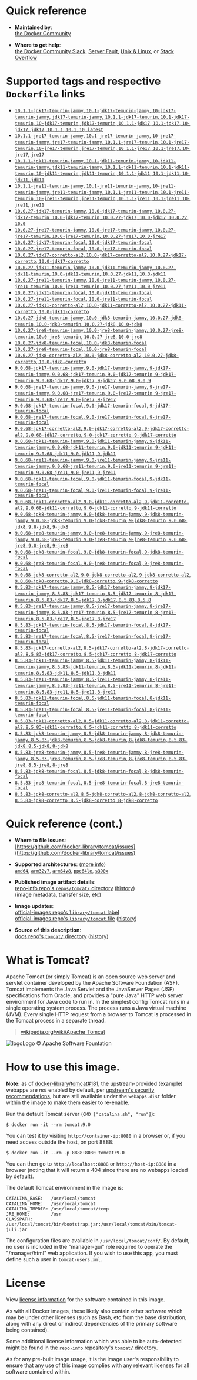 <!--

********************************************************************************

WARNING:

    DO NOT EDIT "tomcat/README.md"

    IT IS AUTO-GENERATED

    (from the other files in "tomcat/" combined with a set of templates)

********************************************************************************

-->

# Quick reference

-	**Maintained by**:  
	[the Docker Community](https://github.com/docker-library/tomcat)

-	**Where to get help**:  
	[the Docker Community Slack](https://dockr.ly/slack), [Server Fault](https://serverfault.com/help/on-topic), [Unix & Linux](https://unix.stackexchange.com/help/on-topic), or [Stack Overflow](https://stackoverflow.com/help/on-topic)

# Supported tags and respective `Dockerfile` links

-	[`10.1.1-jdk17-temurin-jammy`, `10.1-jdk17-temurin-jammy`, `10-jdk17-temurin-jammy`, `jdk17-temurin-jammy`, `10.1.1-jdk17-temurin`, `10.1-jdk17-temurin`, `10-jdk17-temurin`, `jdk17-temurin`, `10.1.1-jdk17`, `10.1-jdk17`, `10-jdk17`, `jdk17`, `10.1.1`, `10.1`, `10`, `latest`](https://github.com/docker-library/tomcat/blob/299d7943dcb2c377e2413e748e02022d9d15215b/10.1/jdk17/temurin-jammy/Dockerfile)
-	[`10.1.1-jre17-temurin-jammy`, `10.1-jre17-temurin-jammy`, `10-jre17-temurin-jammy`, `jre17-temurin-jammy`, `10.1.1-jre17-temurin`, `10.1-jre17-temurin`, `10-jre17-temurin`, `jre17-temurin`, `10.1.1-jre17`, `10.1-jre17`, `10-jre17`, `jre17`](https://github.com/docker-library/tomcat/blob/299d7943dcb2c377e2413e748e02022d9d15215b/10.1/jre17/temurin-jammy/Dockerfile)
-	[`10.1.1-jdk11-temurin-jammy`, `10.1-jdk11-temurin-jammy`, `10-jdk11-temurin-jammy`, `jdk11-temurin-jammy`, `10.1.1-jdk11-temurin`, `10.1-jdk11-temurin`, `10-jdk11-temurin`, `jdk11-temurin`, `10.1.1-jdk11`, `10.1-jdk11`, `10-jdk11`, `jdk11`](https://github.com/docker-library/tomcat/blob/299d7943dcb2c377e2413e748e02022d9d15215b/10.1/jdk11/temurin-jammy/Dockerfile)
-	[`10.1.1-jre11-temurin-jammy`, `10.1-jre11-temurin-jammy`, `10-jre11-temurin-jammy`, `jre11-temurin-jammy`, `10.1.1-jre11-temurin`, `10.1-jre11-temurin`, `10-jre11-temurin`, `jre11-temurin`, `10.1.1-jre11`, `10.1-jre11`, `10-jre11`, `jre11`](https://github.com/docker-library/tomcat/blob/299d7943dcb2c377e2413e748e02022d9d15215b/10.1/jre11/temurin-jammy/Dockerfile)
-	[`10.0.27-jdk17-temurin-jammy`, `10.0-jdk17-temurin-jammy`, `10.0.27-jdk17-temurin`, `10.0-jdk17-temurin`, `10.0.27-jdk17`, `10.0-jdk17`, `10.0.27`, `10.0`](https://github.com/docker-library/tomcat/blob/f7001f11cfff80d925033cdbcd52e4c0fc679095/10.0/jdk17/temurin-jammy/Dockerfile)
-	[`10.0.27-jre17-temurin-jammy`, `10.0-jre17-temurin-jammy`, `10.0.27-jre17-temurin`, `10.0-jre17-temurin`, `10.0.27-jre17`, `10.0-jre17`](https://github.com/docker-library/tomcat/blob/f7001f11cfff80d925033cdbcd52e4c0fc679095/10.0/jre17/temurin-jammy/Dockerfile)
-	[`10.0.27-jdk17-temurin-focal`, `10.0-jdk17-temurin-focal`](https://github.com/docker-library/tomcat/blob/f7001f11cfff80d925033cdbcd52e4c0fc679095/10.0/jdk17/temurin-focal/Dockerfile)
-	[`10.0.27-jre17-temurin-focal`, `10.0-jre17-temurin-focal`](https://github.com/docker-library/tomcat/blob/f7001f11cfff80d925033cdbcd52e4c0fc679095/10.0/jre17/temurin-focal/Dockerfile)
-	[`10.0.27-jdk17-corretto-al2`, `10.0-jdk17-corretto-al2`, `10.0.27-jdk17-corretto`, `10.0-jdk17-corretto`](https://github.com/docker-library/tomcat/blob/f7001f11cfff80d925033cdbcd52e4c0fc679095/10.0/jdk17/corretto-al2/Dockerfile)
-	[`10.0.27-jdk11-temurin-jammy`, `10.0-jdk11-temurin-jammy`, `10.0.27-jdk11-temurin`, `10.0-jdk11-temurin`, `10.0.27-jdk11`, `10.0-jdk11`](https://github.com/docker-library/tomcat/blob/f7001f11cfff80d925033cdbcd52e4c0fc679095/10.0/jdk11/temurin-jammy/Dockerfile)
-	[`10.0.27-jre11-temurin-jammy`, `10.0-jre11-temurin-jammy`, `10.0.27-jre11-temurin`, `10.0-jre11-temurin`, `10.0.27-jre11`, `10.0-jre11`](https://github.com/docker-library/tomcat/blob/f7001f11cfff80d925033cdbcd52e4c0fc679095/10.0/jre11/temurin-jammy/Dockerfile)
-	[`10.0.27-jdk11-temurin-focal`, `10.0-jdk11-temurin-focal`](https://github.com/docker-library/tomcat/blob/f7001f11cfff80d925033cdbcd52e4c0fc679095/10.0/jdk11/temurin-focal/Dockerfile)
-	[`10.0.27-jre11-temurin-focal`, `10.0-jre11-temurin-focal`](https://github.com/docker-library/tomcat/blob/f7001f11cfff80d925033cdbcd52e4c0fc679095/10.0/jre11/temurin-focal/Dockerfile)
-	[`10.0.27-jdk11-corretto-al2`, `10.0-jdk11-corretto-al2`, `10.0.27-jdk11-corretto`, `10.0-jdk11-corretto`](https://github.com/docker-library/tomcat/blob/f7001f11cfff80d925033cdbcd52e4c0fc679095/10.0/jdk11/corretto-al2/Dockerfile)
-	[`10.0.27-jdk8-temurin-jammy`, `10.0-jdk8-temurin-jammy`, `10.0.27-jdk8-temurin`, `10.0-jdk8-temurin`, `10.0.27-jdk8`, `10.0-jdk8`](https://github.com/docker-library/tomcat/blob/f7001f11cfff80d925033cdbcd52e4c0fc679095/10.0/jdk8/temurin-jammy/Dockerfile)
-	[`10.0.27-jre8-temurin-jammy`, `10.0-jre8-temurin-jammy`, `10.0.27-jre8-temurin`, `10.0-jre8-temurin`, `10.0.27-jre8`, `10.0-jre8`](https://github.com/docker-library/tomcat/blob/f7001f11cfff80d925033cdbcd52e4c0fc679095/10.0/jre8/temurin-jammy/Dockerfile)
-	[`10.0.27-jdk8-temurin-focal`, `10.0-jdk8-temurin-focal`](https://github.com/docker-library/tomcat/blob/f7001f11cfff80d925033cdbcd52e4c0fc679095/10.0/jdk8/temurin-focal/Dockerfile)
-	[`10.0.27-jre8-temurin-focal`, `10.0-jre8-temurin-focal`](https://github.com/docker-library/tomcat/blob/f7001f11cfff80d925033cdbcd52e4c0fc679095/10.0/jre8/temurin-focal/Dockerfile)
-	[`10.0.27-jdk8-corretto-al2`, `10.0-jdk8-corretto-al2`, `10.0.27-jdk8-corretto`, `10.0-jdk8-corretto`](https://github.com/docker-library/tomcat/blob/f7001f11cfff80d925033cdbcd52e4c0fc679095/10.0/jdk8/corretto-al2/Dockerfile)
-	[`9.0.68-jdk17-temurin-jammy`, `9.0-jdk17-temurin-jammy`, `9-jdk17-temurin-jammy`, `9.0.68-jdk17-temurin`, `9.0-jdk17-temurin`, `9-jdk17-temurin`, `9.0.68-jdk17`, `9.0-jdk17`, `9-jdk17`, `9.0.68`, `9.0`, `9`](https://github.com/docker-library/tomcat/blob/ad29a70b9fd3e69d379a7cd1463cea9ff13fcde0/9.0/jdk17/temurin-jammy/Dockerfile)
-	[`9.0.68-jre17-temurin-jammy`, `9.0-jre17-temurin-jammy`, `9-jre17-temurin-jammy`, `9.0.68-jre17-temurin`, `9.0-jre17-temurin`, `9-jre17-temurin`, `9.0.68-jre17`, `9.0-jre17`, `9-jre17`](https://github.com/docker-library/tomcat/blob/ad29a70b9fd3e69d379a7cd1463cea9ff13fcde0/9.0/jre17/temurin-jammy/Dockerfile)
-	[`9.0.68-jdk17-temurin-focal`, `9.0-jdk17-temurin-focal`, `9-jdk17-temurin-focal`](https://github.com/docker-library/tomcat/blob/ad29a70b9fd3e69d379a7cd1463cea9ff13fcde0/9.0/jdk17/temurin-focal/Dockerfile)
-	[`9.0.68-jre17-temurin-focal`, `9.0-jre17-temurin-focal`, `9-jre17-temurin-focal`](https://github.com/docker-library/tomcat/blob/ad29a70b9fd3e69d379a7cd1463cea9ff13fcde0/9.0/jre17/temurin-focal/Dockerfile)
-	[`9.0.68-jdk17-corretto-al2`, `9.0-jdk17-corretto-al2`, `9-jdk17-corretto-al2`, `9.0.68-jdk17-corretto`, `9.0-jdk17-corretto`, `9-jdk17-corretto`](https://github.com/docker-library/tomcat/blob/ad29a70b9fd3e69d379a7cd1463cea9ff13fcde0/9.0/jdk17/corretto-al2/Dockerfile)
-	[`9.0.68-jdk11-temurin-jammy`, `9.0-jdk11-temurin-jammy`, `9-jdk11-temurin-jammy`, `9.0.68-jdk11-temurin`, `9.0-jdk11-temurin`, `9-jdk11-temurin`, `9.0.68-jdk11`, `9.0-jdk11`, `9-jdk11`](https://github.com/docker-library/tomcat/blob/ad29a70b9fd3e69d379a7cd1463cea9ff13fcde0/9.0/jdk11/temurin-jammy/Dockerfile)
-	[`9.0.68-jre11-temurin-jammy`, `9.0-jre11-temurin-jammy`, `9-jre11-temurin-jammy`, `9.0.68-jre11-temurin`, `9.0-jre11-temurin`, `9-jre11-temurin`, `9.0.68-jre11`, `9.0-jre11`, `9-jre11`](https://github.com/docker-library/tomcat/blob/ad29a70b9fd3e69d379a7cd1463cea9ff13fcde0/9.0/jre11/temurin-jammy/Dockerfile)
-	[`9.0.68-jdk11-temurin-focal`, `9.0-jdk11-temurin-focal`, `9-jdk11-temurin-focal`](https://github.com/docker-library/tomcat/blob/ad29a70b9fd3e69d379a7cd1463cea9ff13fcde0/9.0/jdk11/temurin-focal/Dockerfile)
-	[`9.0.68-jre11-temurin-focal`, `9.0-jre11-temurin-focal`, `9-jre11-temurin-focal`](https://github.com/docker-library/tomcat/blob/ad29a70b9fd3e69d379a7cd1463cea9ff13fcde0/9.0/jre11/temurin-focal/Dockerfile)
-	[`9.0.68-jdk11-corretto-al2`, `9.0-jdk11-corretto-al2`, `9-jdk11-corretto-al2`, `9.0.68-jdk11-corretto`, `9.0-jdk11-corretto`, `9-jdk11-corretto`](https://github.com/docker-library/tomcat/blob/ad29a70b9fd3e69d379a7cd1463cea9ff13fcde0/9.0/jdk11/corretto-al2/Dockerfile)
-	[`9.0.68-jdk8-temurin-jammy`, `9.0-jdk8-temurin-jammy`, `9-jdk8-temurin-jammy`, `9.0.68-jdk8-temurin`, `9.0-jdk8-temurin`, `9-jdk8-temurin`, `9.0.68-jdk8`, `9.0-jdk8`, `9-jdk8`](https://github.com/docker-library/tomcat/blob/ad29a70b9fd3e69d379a7cd1463cea9ff13fcde0/9.0/jdk8/temurin-jammy/Dockerfile)
-	[`9.0.68-jre8-temurin-jammy`, `9.0-jre8-temurin-jammy`, `9-jre8-temurin-jammy`, `9.0.68-jre8-temurin`, `9.0-jre8-temurin`, `9-jre8-temurin`, `9.0.68-jre8`, `9.0-jre8`, `9-jre8`](https://github.com/docker-library/tomcat/blob/ad29a70b9fd3e69d379a7cd1463cea9ff13fcde0/9.0/jre8/temurin-jammy/Dockerfile)
-	[`9.0.68-jdk8-temurin-focal`, `9.0-jdk8-temurin-focal`, `9-jdk8-temurin-focal`](https://github.com/docker-library/tomcat/blob/ad29a70b9fd3e69d379a7cd1463cea9ff13fcde0/9.0/jdk8/temurin-focal/Dockerfile)
-	[`9.0.68-jre8-temurin-focal`, `9.0-jre8-temurin-focal`, `9-jre8-temurin-focal`](https://github.com/docker-library/tomcat/blob/ad29a70b9fd3e69d379a7cd1463cea9ff13fcde0/9.0/jre8/temurin-focal/Dockerfile)
-	[`9.0.68-jdk8-corretto-al2`, `9.0-jdk8-corretto-al2`, `9-jdk8-corretto-al2`, `9.0.68-jdk8-corretto`, `9.0-jdk8-corretto`, `9-jdk8-corretto`](https://github.com/docker-library/tomcat/blob/ad29a70b9fd3e69d379a7cd1463cea9ff13fcde0/9.0/jdk8/corretto-al2/Dockerfile)
-	[`8.5.83-jdk17-temurin-jammy`, `8.5-jdk17-temurin-jammy`, `8-jdk17-temurin-jammy`, `8.5.83-jdk17-temurin`, `8.5-jdk17-temurin`, `8-jdk17-temurin`, `8.5.83-jdk17`, `8.5-jdk17`, `8-jdk17`, `8.5.83`, `8.5`, `8`](https://github.com/docker-library/tomcat/blob/404b36521a2b531bfeeda2fe8454c202fc097c20/8.5/jdk17/temurin-jammy/Dockerfile)
-	[`8.5.83-jre17-temurin-jammy`, `8.5-jre17-temurin-jammy`, `8-jre17-temurin-jammy`, `8.5.83-jre17-temurin`, `8.5-jre17-temurin`, `8-jre17-temurin`, `8.5.83-jre17`, `8.5-jre17`, `8-jre17`](https://github.com/docker-library/tomcat/blob/404b36521a2b531bfeeda2fe8454c202fc097c20/8.5/jre17/temurin-jammy/Dockerfile)
-	[`8.5.83-jdk17-temurin-focal`, `8.5-jdk17-temurin-focal`, `8-jdk17-temurin-focal`](https://github.com/docker-library/tomcat/blob/404b36521a2b531bfeeda2fe8454c202fc097c20/8.5/jdk17/temurin-focal/Dockerfile)
-	[`8.5.83-jre17-temurin-focal`, `8.5-jre17-temurin-focal`, `8-jre17-temurin-focal`](https://github.com/docker-library/tomcat/blob/404b36521a2b531bfeeda2fe8454c202fc097c20/8.5/jre17/temurin-focal/Dockerfile)
-	[`8.5.83-jdk17-corretto-al2`, `8.5-jdk17-corretto-al2`, `8-jdk17-corretto-al2`, `8.5.83-jdk17-corretto`, `8.5-jdk17-corretto`, `8-jdk17-corretto`](https://github.com/docker-library/tomcat/blob/404b36521a2b531bfeeda2fe8454c202fc097c20/8.5/jdk17/corretto-al2/Dockerfile)
-	[`8.5.83-jdk11-temurin-jammy`, `8.5-jdk11-temurin-jammy`, `8-jdk11-temurin-jammy`, `8.5.83-jdk11-temurin`, `8.5-jdk11-temurin`, `8-jdk11-temurin`, `8.5.83-jdk11`, `8.5-jdk11`, `8-jdk11`](https://github.com/docker-library/tomcat/blob/404b36521a2b531bfeeda2fe8454c202fc097c20/8.5/jdk11/temurin-jammy/Dockerfile)
-	[`8.5.83-jre11-temurin-jammy`, `8.5-jre11-temurin-jammy`, `8-jre11-temurin-jammy`, `8.5.83-jre11-temurin`, `8.5-jre11-temurin`, `8-jre11-temurin`, `8.5.83-jre11`, `8.5-jre11`, `8-jre11`](https://github.com/docker-library/tomcat/blob/404b36521a2b531bfeeda2fe8454c202fc097c20/8.5/jre11/temurin-jammy/Dockerfile)
-	[`8.5.83-jdk11-temurin-focal`, `8.5-jdk11-temurin-focal`, `8-jdk11-temurin-focal`](https://github.com/docker-library/tomcat/blob/404b36521a2b531bfeeda2fe8454c202fc097c20/8.5/jdk11/temurin-focal/Dockerfile)
-	[`8.5.83-jre11-temurin-focal`, `8.5-jre11-temurin-focal`, `8-jre11-temurin-focal`](https://github.com/docker-library/tomcat/blob/404b36521a2b531bfeeda2fe8454c202fc097c20/8.5/jre11/temurin-focal/Dockerfile)
-	[`8.5.83-jdk11-corretto-al2`, `8.5-jdk11-corretto-al2`, `8-jdk11-corretto-al2`, `8.5.83-jdk11-corretto`, `8.5-jdk11-corretto`, `8-jdk11-corretto`](https://github.com/docker-library/tomcat/blob/404b36521a2b531bfeeda2fe8454c202fc097c20/8.5/jdk11/corretto-al2/Dockerfile)
-	[`8.5.83-jdk8-temurin-jammy`, `8.5-jdk8-temurin-jammy`, `8-jdk8-temurin-jammy`, `8.5.83-jdk8-temurin`, `8.5-jdk8-temurin`, `8-jdk8-temurin`, `8.5.83-jdk8`, `8.5-jdk8`, `8-jdk8`](https://github.com/docker-library/tomcat/blob/404b36521a2b531bfeeda2fe8454c202fc097c20/8.5/jdk8/temurin-jammy/Dockerfile)
-	[`8.5.83-jre8-temurin-jammy`, `8.5-jre8-temurin-jammy`, `8-jre8-temurin-jammy`, `8.5.83-jre8-temurin`, `8.5-jre8-temurin`, `8-jre8-temurin`, `8.5.83-jre8`, `8.5-jre8`, `8-jre8`](https://github.com/docker-library/tomcat/blob/404b36521a2b531bfeeda2fe8454c202fc097c20/8.5/jre8/temurin-jammy/Dockerfile)
-	[`8.5.83-jdk8-temurin-focal`, `8.5-jdk8-temurin-focal`, `8-jdk8-temurin-focal`](https://github.com/docker-library/tomcat/blob/404b36521a2b531bfeeda2fe8454c202fc097c20/8.5/jdk8/temurin-focal/Dockerfile)
-	[`8.5.83-jre8-temurin-focal`, `8.5-jre8-temurin-focal`, `8-jre8-temurin-focal`](https://github.com/docker-library/tomcat/blob/404b36521a2b531bfeeda2fe8454c202fc097c20/8.5/jre8/temurin-focal/Dockerfile)
-	[`8.5.83-jdk8-corretto-al2`, `8.5-jdk8-corretto-al2`, `8-jdk8-corretto-al2`, `8.5.83-jdk8-corretto`, `8.5-jdk8-corretto`, `8-jdk8-corretto`](https://github.com/docker-library/tomcat/blob/404b36521a2b531bfeeda2fe8454c202fc097c20/8.5/jdk8/corretto-al2/Dockerfile)

# Quick reference (cont.)

-	**Where to file issues**:  
	[https://github.com/docker-library/tomcat/issues](https://github.com/docker-library/tomcat/issues)

-	**Supported architectures**: ([more info](https://github.com/docker-library/official-images#architectures-other-than-amd64))  
	[`amd64`](https://hub.docker.com/r/amd64/tomcat/), [`arm32v7`](https://hub.docker.com/r/arm32v7/tomcat/), [`arm64v8`](https://hub.docker.com/r/arm64v8/tomcat/), [`ppc64le`](https://hub.docker.com/r/ppc64le/tomcat/), [`s390x`](https://hub.docker.com/r/s390x/tomcat/)

-	**Published image artifact details**:  
	[repo-info repo's `repos/tomcat/` directory](https://github.com/docker-library/repo-info/blob/master/repos/tomcat) ([history](https://github.com/docker-library/repo-info/commits/master/repos/tomcat))  
	(image metadata, transfer size, etc)

-	**Image updates**:  
	[official-images repo's `library/tomcat` label](https://github.com/docker-library/official-images/issues?q=label%3Alibrary%2Ftomcat)  
	[official-images repo's `library/tomcat` file](https://github.com/docker-library/official-images/blob/master/library/tomcat) ([history](https://github.com/docker-library/official-images/commits/master/library/tomcat))

-	**Source of this description**:  
	[docs repo's `tomcat/` directory](https://github.com/docker-library/docs/tree/master/tomcat) ([history](https://github.com/docker-library/docs/commits/master/tomcat))

# What is Tomcat?

Apache Tomcat (or simply Tomcat) is an open source web server and servlet container developed by the Apache Software Foundation (ASF). Tomcat implements the Java Servlet and the JavaServer Pages (JSP) specifications from Oracle, and provides a "pure Java" HTTP web server environment for Java code to run in. In the simplest config Tomcat runs in a single operating system process. The process runs a Java virtual machine (JVM). Every single HTTP request from a browser to Tomcat is processed in the Tomcat process in a separate thread.

> [wikipedia.org/wiki/Apache_Tomcat](https://en.wikipedia.org/wiki/Apache_Tomcat)

![logo](https://raw.githubusercontent.com/docker-library/docs/8e31eb93a02d504d0cfe1da435aa31b377fc627d/tomcat/logo.png)Logo &copy; Apache Software Fountation

# How to use this image.

**Note:** as of [docker-library/tomcat#181](https://github.com/docker-library/tomcat/pull/181), the upstream-provided (example) webapps are *not* enabled by default, per [upstream's security recommendations](https://tomcat.apache.org/tomcat-9.0-doc/security-howto.html#Default_web_applications), but are still available under the `webapps.dist` folder within the image to make them easier to re-enable.

Run the default Tomcat server (`CMD ["catalina.sh", "run"]`):

```console
$ docker run -it --rm tomcat:9.0
```

You can test it by visiting `http://container-ip:8080` in a browser or, if you need access outside the host, on port 8888:

```console
$ docker run -it --rm -p 8888:8080 tomcat:9.0
```

You can then go to `http://localhost:8888` or `http://host-ip:8888` in a browser (noting that it will return a 404 since there are no webapps loaded by default).

The default Tomcat environment in the image is:

	CATALINA_BASE:   /usr/local/tomcat
	CATALINA_HOME:   /usr/local/tomcat
	CATALINA_TMPDIR: /usr/local/tomcat/temp
	JRE_HOME:        /usr
	CLASSPATH:       /usr/local/tomcat/bin/bootstrap.jar:/usr/local/tomcat/bin/tomcat-juli.jar

The configuration files are available in `/usr/local/tomcat/conf/`. By default, no user is included in the "manager-gui" role required to operate the "/manager/html" web application. If you wish to use this app, you must define such a user in `tomcat-users.xml`.

# License

View [license information](https://www.apache.org/licenses/LICENSE-2.0) for the software contained in this image.

As with all Docker images, these likely also contain other software which may be under other licenses (such as Bash, etc from the base distribution, along with any direct or indirect dependencies of the primary software being contained).

Some additional license information which was able to be auto-detected might be found in [the `repo-info` repository's `tomcat/` directory](https://github.com/docker-library/repo-info/tree/master/repos/tomcat).

As for any pre-built image usage, it is the image user's responsibility to ensure that any use of this image complies with any relevant licenses for all software contained within.
